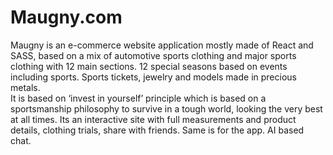 # Maugny.com
Maugny is an e-commerce website application mostly made of React and SASS, based on a mix of automotive sports clothing and major sports clothing with 12 main sections. 12 special seasons based on events including sports. Sports tickets, jewelry and models made in precious metals.  
It is based on ‘invest in yourself’ principle which is based on a sportsmanship philosophy to survive in a tough world, looking the very best at all times. Its an interactive site with full measurements and product details, clothing trials, share with friends. Same is for the app. AI based chat. 
